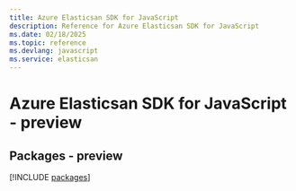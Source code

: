 ```yaml
---
title: Azure Elasticsan SDK for JavaScript
description: Reference for Azure Elasticsan SDK for JavaScript
ms.date: 02/18/2025
ms.topic: reference
ms.devlang: javascript
ms.service: elasticsan
---
```

# Azure Elasticsan SDK for JavaScript - preview
## Packages - preview
[!INCLUDE [packages](elasticsan-index.md)]